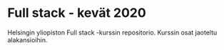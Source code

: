 # Full stack - kevät 2020
Helsingin yliopiston Full stack -kurssin repositorio. Kurssin osat jaoteltu alakansioihin.

